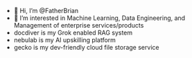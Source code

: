 - 👋 Hi, I’m @FatherBrian
- 👀 I’m interested in Machine Learning, Data Engineering, and Management of enterprise services/products
- docdiver is my Grok enabled RAG system
- nebulab is my AI upskilling platform
- gecko is my dev-friendly cloud file storage service
